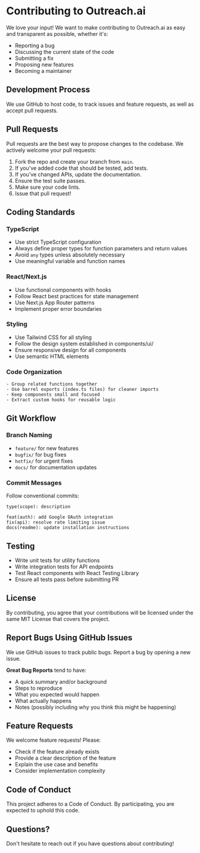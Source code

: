# Contributing to Outreach.ai

We love your input! We want to make contributing to Outreach.ai as easy and transparent as possible, whether it's:

- Reporting a bug
- Discussing the current state of the code
- Submitting a fix
- Proposing new features
- Becoming a maintainer

## Development Process

We use GitHub to host code, to track issues and feature requests, as well as accept pull requests.

## Pull Requests

Pull requests are the best way to propose changes to the codebase. We actively welcome your pull requests:

1. Fork the repo and create your branch from `main`.
2. If you've added code that should be tested, add tests.
3. If you've changed APIs, update the documentation.
4. Ensure the test suite passes.
5. Make sure your code lints.
6. Issue that pull request!

## Coding Standards

### TypeScript
- Use strict TypeScript configuration
- Always define proper types for function parameters and return values
- Avoid `any` types unless absolutely necessary
- Use meaningful variable and function names

### React/Next.js
- Use functional components with hooks
- Follow React best practices for state management
- Use Next.js App Router patterns
- Implement proper error boundaries

### Styling
- Use Tailwind CSS for all styling
- Follow the design system established in components/ui/
- Ensure responsive design for all components
- Use semantic HTML elements

### Code Organization
```
- Group related functions together
- Use barrel exports (index.ts files) for cleaner imports
- Keep components small and focused
- Extract custom hooks for reusable logic
```

## Git Workflow

### Branch Naming
- `feature/` for new features
- `bugfix/` for bug fixes
- `hotfix/` for urgent fixes
- `docs/` for documentation updates

### Commit Messages
Follow conventional commits:
```
type(scope): description

feat(auth): add Google OAuth integration
fix(api): resolve rate limiting issue
docs(readme): update installation instructions
```

## Testing

- Write unit tests for utility functions
- Write integration tests for API endpoints
- Test React components with React Testing Library
- Ensure all tests pass before submitting PR

## License

By contributing, you agree that your contributions will be licensed under the same MIT License that covers the project.

## Report Bugs Using GitHub Issues

We use GitHub issues to track public bugs. Report a bug by opening a new issue.

**Great Bug Reports** tend to have:

- A quick summary and/or background
- Steps to reproduce
- What you expected would happen
- What actually happens
- Notes (possibly including why you think this might be happening)

## Feature Requests

We welcome feature requests! Please:

- Check if the feature already exists
- Provide a clear description of the feature
- Explain the use case and benefits
- Consider implementation complexity

## Code of Conduct

This project adheres to a Code of Conduct. By participating, you are expected to uphold this code.

## Questions?

Don't hesitate to reach out if you have questions about contributing!
